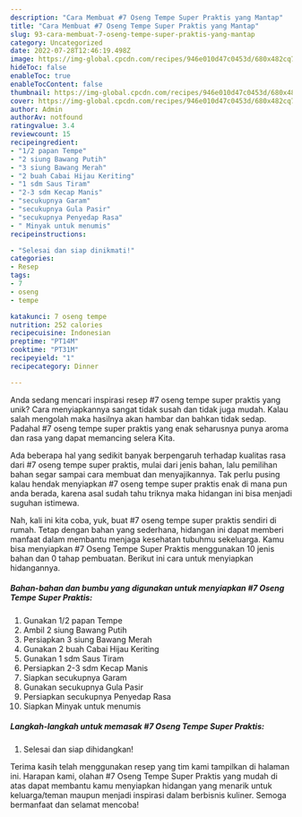 ```yaml
---
description: "Cara Membuat #7 Oseng Tempe Super Praktis yang Mantap"
title: "Cara Membuat #7 Oseng Tempe Super Praktis yang Mantap"
slug: 93-cara-membuat-7-oseng-tempe-super-praktis-yang-mantap
category: Uncategorized
date: 2022-07-28T12:46:19.498Z
image: https://img-global.cpcdn.com/recipes/946e010d47c0453d/680x482cq70/7-oseng-tempe-super-praktis-foto-resep-utama.jpg
hideToc: false
enableToc: true
enableTocContent: false
thumbnail: https://img-global.cpcdn.com/recipes/946e010d47c0453d/680x482cq70/7-oseng-tempe-super-praktis-foto-resep-utama.jpg
cover: https://img-global.cpcdn.com/recipes/946e010d47c0453d/680x482cq70/7-oseng-tempe-super-praktis-foto-resep-utama.jpg
author: Admin
authorAv: notfound
ratingvalue: 3.4
reviewcount: 15
recipeingredient:
- "1/2 papan Tempe"
- "2 siung Bawang Putih"
- "3 siung Bawang Merah"
- "2 buah Cabai Hijau Keriting"
- "1 sdm Saus Tiram"
- "2-3 sdm Kecap Manis"
- "secukupnya Garam"
- "secukupnya Gula Pasir"
- "secukupnya Penyedap Rasa"
- " Minyak untuk menumis"
recipeinstructions:

- "Selesai dan siap dinikmati!"
categories:
- Resep
tags:
- 7
- oseng
- tempe

katakunci: 7 oseng tempe 
nutrition: 252 calories
recipecuisine: Indonesian
preptime: "PT14M"
cooktime: "PT31M"
recipeyield: "1"
recipecategory: Dinner

---
```





Anda sedang mencari inspirasi resep #7 oseng tempe super praktis yang unik? Cara menyiapkannya sangat tidak susah dan tidak juga mudah. Kalau salah mengolah maka hasilnya akan hambar dan bahkan tidak sedap. Padahal #7 oseng tempe super praktis yang enak seharusnya punya aroma dan rasa yang dapat memancing selera Kita.







Ada beberapa hal yang sedikit banyak berpengaruh terhadap kualitas rasa dari #7 oseng tempe super praktis, mulai dari jenis bahan, lalu pemilihan bahan segar sampai cara membuat dan menyajikannya. Tak perlu pusing kalau hendak menyiapkan #7 oseng tempe super praktis enak di mana pun anda berada, karena asal sudah tahu triknya maka hidangan ini bisa menjadi suguhan istimewa.






Nah, kali ini kita coba, yuk, buat #7 oseng tempe super praktis sendiri di rumah. Tetap dengan bahan yang sederhana, hidangan ini dapat memberi manfaat dalam membantu menjaga kesehatan tubuhmu sekeluarga. Kamu bisa menyiapkan #7 Oseng Tempe Super Praktis menggunakan 10 jenis bahan dan 0 tahap pembuatan. Berikut ini cara untuk menyiapkan hidangannya.

<!--inarticleads1-->

##### Bahan-bahan dan bumbu yang digunakan untuk menyiapkan #7 Oseng Tempe Super Praktis:

1. Gunakan 1/2 papan Tempe
1. Ambil 2 siung Bawang Putih
1. Persiapkan 3 siung Bawang Merah
1. Gunakan 2 buah Cabai Hijau Keriting
1. Gunakan 1 sdm Saus Tiram
1. Persiapkan 2-3 sdm Kecap Manis
1. Siapkan secukupnya Garam
1. Gunakan secukupnya Gula Pasir
1. Persiapkan secukupnya Penyedap Rasa
1. Siapkan  Minyak untuk menumis




<!--inarticleads2-->

##### Langkah-langkah untuk memasak #7 Oseng Tempe Super Praktis:


1. Selesai dan siap dihidangkan!



Terima kasih telah menggunakan resep yang tim kami tampilkan di halaman ini. Harapan kami, olahan #7 Oseng Tempe Super Praktis yang mudah di atas dapat membantu kamu menyiapkan hidangan yang menarik untuk keluarga/teman maupun menjadi inspirasi dalam berbisnis kuliner. Semoga bermanfaat dan selamat mencoba!
